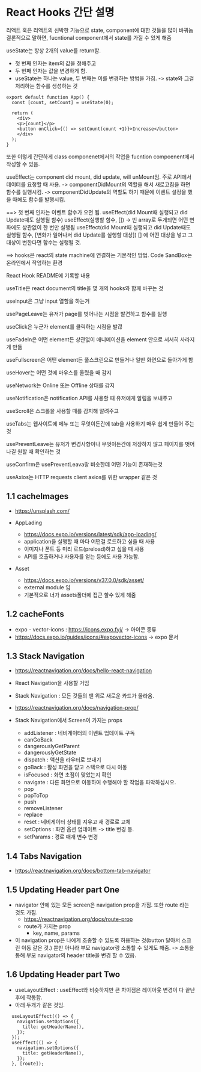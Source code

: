 # React Hooks 간단 설명

리액트 훅은 리액트의 신박한 기능으로 state, component에 대한 것들을 많이 바꿔놈
결론적으로 말하면, fucntional component에서 state를 가질 수 있게 해줌

useState는 항상 2개의 value를 return함.

- 첫 번째 인자는 item의 값을 정해주고
- 두 번째 인자는 값을 변경하게 함.
- useState는 하나는 value, 두 번째는 이를 변경하는 방법을 가짐. -> state와 그걸 처리하는 함수를 생성하는 것

```
export default function App() {
  const [count, setCount] = useState(0);

  return (
    <div>
    <p>{count}</p>
    <button onClick={() => setCount(count +1)}>Increase</button>
    </div>
  );
}
```

또한 이렇게 간단하게 class componenet에서의 작업을 fucntion compoenent에서 작성할 수 있음.

useEffect는 component did mount, did update, will unMount임. 주로 API에서 데이터를 요청할 때 사용.
-> componentDidMount의 역할을 해서 새로고침을 하면 함수를 실행시킴.
-> componentDidUpdate의 역할도 하기 때문에 이벤트 설정을 했을 때에도 함수를 발행시킴.

==> 첫 번째 인자는 이벤트 함수가 오면 됨.
useEffect(did Mount때 실행되고 did Update때도 실행될 함수)
useEffect(실행할 함수, []) -> 빈 array로 두게되면 어떤 변화에도 상관없이 한 번만 실행됨
useEffect(did Mount때 실행되고 did Update때도 실행될 함수, [변화가 일어나서 did Update를 실행할 대상])
[] 에 어떤 대상을 넣고 그 대상이 변한다면 함수는 실행될 것.

==> hooks은 react의 state machine에 연결하는 기본적인 방법.
Code SandBox는 온라인에서 작업하는 환경

React Hook README에 기록할 내용

useTitle은 react document의 title을 몇 개의 hooks와 함께 바꾸는 것

useInput은 그냥 input 열할을 하는거

usePageLeave는 유저가 page를 벗어나는 시점을 발견하고 함수를 실행

useClick은 누군가 element를 클릭하는 시점을 발겮

useFadeIn은 어떤 element든 상관없이 애니메이션을 element 안으로 서서히 사라지게 만듦

useFullscreen은 어떤 element든 풀스크린으로 만들거나 일반 화면으로 돌아가게 함

useHover는 어떤 것에 마우스를 올렸을 때 감지

useNetwork는 Online 또는 Offline 상태를 감지

useNotification은 notification API를 사용할 때 유저에게 알림을 보내주고

useScroll은 스크롤을 사용할 때를 감지해 알려주고

useTabs는 웹사이트에 메뉴 또는 무엇이든간에 tab을 사용하기 매우 쉽게 만들어 주는 것

usePreventLeave는 유저가 변경사항이나 무엇이든간에 저장하지 않고 페이지를 벗어나길 원할 때 확인하는 것

useConfirm은 usePreventLeava랑 비슷한데 어떤 기능이 존재하는것

useAxios는 HTTP requests client axios를 위한 wrapper 같은 것

## 1.1 cacheImages

- https://unsplash.com/

- AppLading

  - https://docs.expo.io/versions/latest/sdk/app-loading/
  - application을 실행할 때 마다 어떤걸 로드하고 싶을 때 사용
  - 이미지나 폰트 등 미리 로드(preload)하고 싶을 때 사용
  - API를 호출하거나 사용자를 얻는 등에도 사용 가능함.

- Asset
  - https://docs.expo.io/versions/v37.0.0/sdk/asset/
  - external module 임
  - 기본적으로 너가 assets폴더에 접근 할수 있게 해줌

## 1.2 cacheFonts

- expo - vector-icons : https://icons.expo.fyi/ -> 아이콘 종류
- https://docs.expo.io/guides/icons/#expovector-icons -> expo 문서

## 1.3 Stack Navigation

- https://reactnavigation.org/docs/hello-react-navigation
- React Navigation을 사용할 거임

- Stack Navigation : 모든 것들의 맨 위로 새로운 카드가 올라옴.

- https://reactnavigation.org/docs/navigation-prop/
- Stack Navigation에서 Screen이 가지는 props
  - addListener : 네비게이터의 이벤트 업데이트 구독
  - canGoBack
  - dangerouslyGetParent
  - dangerouslyGetState
  - dispatch : 액션을 라우터로 보내기
  - goBack : 활성 화면을 닫고 스택으로 다시 이동
  - isFocused : 화면 초점이 맞았는지 확인
  - navigate : 다른 화면으로 이동하여 수행해야 할 작업을 파악하십시오.
  - pop
  - popToTop
  - push
  - removeListener
  - replace
  - reset : 네비게이터 상태를 지우고 새 경로로 교체
  - setOptions : 화면 옵션 업데이트 -> title 변경 등.
  - setParams : 경로 매개 변수 변경

## 1.4 Tabs Navigation

- https://reactnavigation.org/docs/bottom-tab-navigator

## 1.5 Updating Header part One

- navigator 안에 있는 모든 screen은 navigation prop을 가짐. 또한 route 라는 것도 가짐.
  - https://reactnavigation.org/docs/route-prop
  - route가 가지는 prop
    - key, name, params
- 이 navigation prop은 나에게 조종할 수 있도록 허용하는 것(button 달아서 스크린 이동 같은 것.) 뿐만 아니라 부모 navigator랑 소통할 수 있게도 해줌. -> 소통을 통해 부모 navigator의 header title을 변경 할 수 있음.

## 1.6 Updating Header part Two

- useLayoutEffect : useEffect와 비슷하지만 큰 차이점은 레이아웃 변경이 다 끝난후에 작동함.
- 아래 두개가 같은 것임.

```
  useLayoutEffect(() => {
    navigation.setOptions({
      title: getHeaderName(),
    });
  });
  useEffect(() => {
    navigation.setOptions({
      title: getHeaderName(),
    });
  }, [route]);
```
